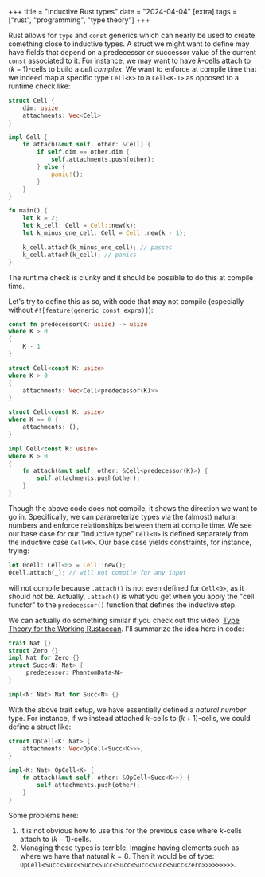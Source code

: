 +++
title = "inductive Rust types"
date = "2024-04-04"
[extra]
tags = ["rust", "programming", "type theory"]
+++

Rust allows for `type` and `const` generics which can nearly be used to create something close to inductive types.
A struct we might want to define may have fields that depend on a predecessor or successor value of the current `const` associated to it.
For instance, we may want to have $k$-cells attach to $(k-1)$-cells to build a *cell complex*.
We want to enforce at compile time that we indeed map a specific type `Cell<K>` to a `Cell<K-1>` as opposed to a runtime check like:
```rust
struct Cell {
    dim: usize,
    attachments: Vec<Cell>
}

impl Cell {
    fn attach(&mut self, other: &Cell) {
        if self.dim == other.dim {
            self.attachments.push(other);
        } else {
            panic!();
        }
    }
}

fn main() {
    let k = 2;
    let k_cell: Cell = Cell::new(k);
    let k_minus_one_cell: Cell = Cell::new(k - 1);

    k_cell.attach(k_minus_one_cell); // passes
    k_cell.attach(k_cell); // panics
}

```
The runtime check is clunky and it should be possible to do this at compile time. 

Let's try to define this as so, with code that may not compile (especially without `#![feature(generic_const_exprs)]`):

```rust
const fn predecessor(K: usize) -> usize 
where K > 0
{
    K - 1 
}

struct Cell<const K: usize> 
where K > 0 
{
    attachments: Vec<Cell<predecessor(K)>>
}

struct Cell<const K: usize>
where K == 0 {
    attachments: (),
}

impl Cell<const K: usize>
where K > 0 
{
    fn attach(&mut self, other: &Cell<predecessor(K)>) {
        self.attachments.push(other);
    }
}
```
Though the above code does not compile, it shows the direction we want to go in.
Specifically, we can parameterize types via the (almost) natural numbers and enforce relationships between them at compile time.
We see our base case for our "inductive type" `Cell<0>` is defined separately from the inductive case `Cell<K>`.
Our base case yields constraints, for instance, trying:
```rust
let 0cell: Cell<0> = Cell::new();
0cell.attach(_); // will not compile for any input
```
will not compile because `.attach()` is not even defined for `Cell<0>`, as it should not be.
Actually, `.attach()` is what you get when you apply the "cell functor" to the `predecessor()` function that defines the inductive step.

We can actually do something similar if you check out this video: [Type Theory for the Working Rustacean](https://www.youtube.com/watch?v=BdXWlQsd7RI). 
I'll summarize the idea here in code:
```rust
trait Nat {}
struct Zero {}
impl Nat for Zero {}
struct Succ<N: Nat> {
    _predecessor: PhantomData<N>
}

impl<N: Nat> Nat for Succ<N> {}
```
With the above trait setup, we have essentially defined a *natural number* type. 
For instance, if we instead attached $k$-cells to $(k+1)$-cells, we could define a struct like:
```rust
struct OpCell<K: Nat> {
    attachments: Vec<OpCell<Succ<K>>>,
}

impl<K: Nat> OpCell<K> {
    fn attach(&mut self, other: &OpCell<Succ<K>>) {
        self.attachments.push(other);
    }
}
```
Some problems here:
1. It is not obvious how to use this for the previous case where $k$-cells attach to $(k-1)$-cells.
2. Managing these types is terrible. 
Imagine having elements such as where we have that natural $k=8$. 
Then it would be of type: `OpCell<Succ<Succ<Succ<Succ<Succ<Succ<Succ<Succ<Zero>>>>>>>>>`.